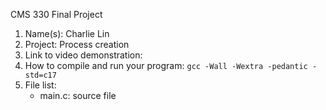 CMS 330 Final Project

1. Name(s): Charlie Lin
2. Project: Process creation
3. Link to video demonstration:
4. How to compile and run your program:
`gcc -Wall -Wextra -pedantic -std=c17`
5. File list:
   * main.c: source file
